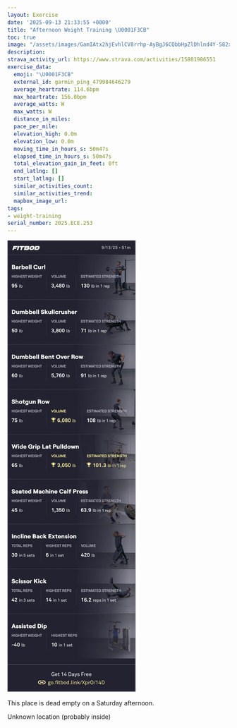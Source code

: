 ```yaml
---
layout: Exercise
date: '2025-09-13 21:33:55 +0000'
title: "Afternoon Weight Training \U0001F3CB️"
toc: true
image: "/assets/images/GamIAtx2hjEvhlCV8rrhp-AyBgJ6CQbbHpZlDhlnd4Y-582x2048.jpg.jpeg"
description:
strava_activity_url: https://www.strava.com/activities/15801986551
exercise_data:
  emoji: "\U0001F3CB️"
  external_id: garmin_ping_479984646279
  average_heartrate: 114.6bpm
  max_heartrate: 156.0bpm
  average_watts: W
  max_watts: W
  distance_in_miles:
  pace_per_mile:
  elevation_high: 0.0m
  elevation_low: 0.0m
  moving_time_in_hours_s: 50m47s
  elapsed_time_in_hours_s: 50m47s
  total_elevation_gain_in_feet: 0ft
  end_latlng: []
  start_latlng: []
  similar_activities_count:
  similar_activities_trend:
  mapbox_image_url:
tags:
- weight-training
serial_number: 2025.ECE.253
---
```

![Afternoon Weight Training](/assets/images/GamIAtx2hjEvhlCV8rrhp-AyBgJ6CQbbHpZlDhlnd4Y-582x2048.jpg.jpeg)

This place is dead empty on a Saturday afternoon.

Unknown location (probably inside)
